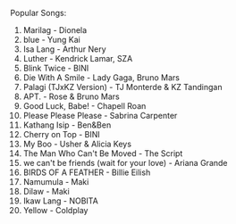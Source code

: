 Popular Songs:
1. Marilag - Dionela
2. blue - Yung Kai
3. Isa Lang - Arthur Nery
4. Luther - Kendrick Lamar, SZA
5. Blink Twice - BINI
6. Die With A Smile - Lady Gaga, Bruno Mars
7. Palagi (TJxKZ Version) - TJ Monterde & KZ Tandingan
8. APT. - Rose & Bruno Mars
9. Good Luck, Babe! - Chapell Roan
10. Please Please Please - Sabrina Carpenter
11. Kathang Isip - Ben&Ben
12. Cherry on Top - BINI
13. My Boo - Usher & Alicia Keys
14. The Man Who Can't Be Moved - The Script
15. we can't be friends (wait for your love) - Ariana Grande
16. BIRDS OF A FEATHER - Billie Eilish
17. Namumula - Maki
18. Dilaw - Maki
19. Ikaw Lang - NOBITA
20. Yellow - Coldplay